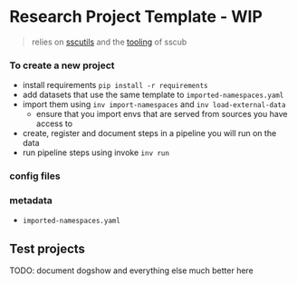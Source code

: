 # Research Project Template - WIP

> relies on [sscutils](https://github.com/sscu-budapest/sscutils) and the [tooling](https://sscu-budapest.github.io/tooling) of sscub

### To create a new project

- install requirements `pip install -r requirements`
- add datasets that use the same template to `imported-namespaces.yaml`
- import them using `inv import-namespaces` and `inv load-external-data`
  - ensure that you import envs that are served from sources you have access to
- create, register and document steps in a pipeline you will run on the data
- run pipeline steps using invoke `inv run`

### config files

### metadata

- `imported-namespaces.yaml`

## Test projects

TODO: document dogshow and everything else much better here